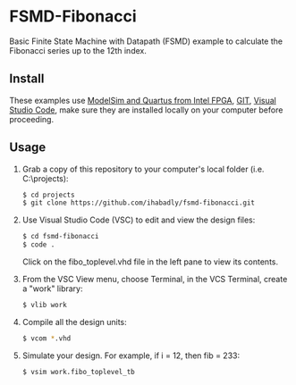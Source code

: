 # FSMD-Fibonacci
Basic Finite State Machine with Datapath (FSMD) example to calculate the Fibonacci series up to the 12th index.

## Install

These examples use [ModelSim and Quartus from Intel FPGA](http://fpgasoftware.intel.com/?edition=lite), [GIT](https://git-scm.com/download/win), [Visual Studio Code](https://code.visualstudio.com/download), make sure they are installed locally on your computer before proceeding.

## Usage

1. Grab a copy of this repository to your computer's local folder (i.e. C:\projects):

    ```sh
    $ cd projects
    $ git clone https://github.com/ihabadly/fsmd-fibonacci.git
    ```
2. Use Visual Studio Code (VSC) to edit and view the design files:

    ```sh
    $ cd fsmd-fibonacci
    $ code .
    ```
    Click on the fibo_toplevel.vhd file in the left pane to view its contents.
    
3. From the VSC View menu, choose Terminal, in the VCS Terminal, create a "work" library:

    ```sh
    $ vlib work
    ```
    
4. Compile all the design units:

    ```sh
    $ vcom *.vhd
    ```
    
5. Simulate your design. For example, if i = 12, then fib = 233:

    ```sh
    $ vsim work.fibo_toplevel_tb
    ```